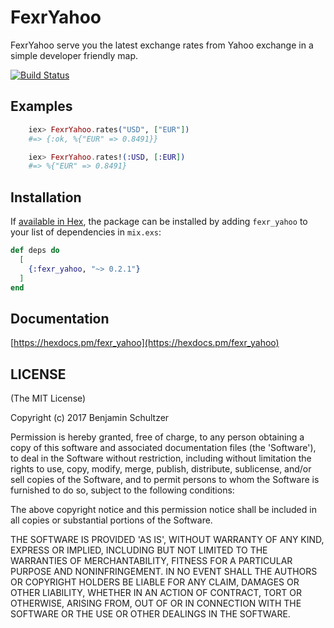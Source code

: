 # FexrYahoo

FexrYahoo serve you the latest exchange rates from Yahoo exchange in a simple developer friendly map.

[![Build Status](https://travis-ci.org/Schultzer/fexr_yahoo.svg?branch=master)](https://travis-ci.org/Schultzer/fexr_yahoo)

## Examples

```elixir
    iex> FexrYahoo.rates("USD", ["EUR"])
    #=> {:ok, %{"EUR" => 0.8491}}

    iex> FexrYahoo.rates!(:USD, [:EUR])
    #=> %{"EUR" => 0.8491}
```

## Installation

If [available in Hex](https://hex.pm/docs/publish), the package can be installed
by adding `fexr_yahoo` to your list of dependencies in `mix.exs`:

```elixir
def deps do
  [
    {:fexr_yahoo, "~> 0.2.1"}
  ]
end
```

## Documentation
[https://hexdocs.pm/fexr_yahoo](https://hexdocs.pm/fexr_yahoo)

## LICENSE

(The MIT License)

Copyright (c) 2017 Benjamin Schultzer

Permission is hereby granted, free of charge, to any person obtaining a copy of this software and associated documentation files (the 'Software'), to deal in the Software without restriction, including without limitation the rights to use, copy, modify, merge, publish, distribute, sublicense, and/or sell copies of the Software, and to permit persons to whom the Software is furnished to do so, subject to the following conditions:

The above copyright notice and this permission notice shall be included in all copies or substantial portions of the Software.

THE SOFTWARE IS PROVIDED 'AS IS', WITHOUT WARRANTY OF ANY KIND, EXPRESS OR IMPLIED, INCLUDING BUT NOT LIMITED TO THE WARRANTIES OF MERCHANTABILITY, FITNESS FOR A PARTICULAR PURPOSE AND NONINFRINGEMENT. IN NO EVENT SHALL THE AUTHORS OR COPYRIGHT HOLDERS BE LIABLE FOR ANY CLAIM, DAMAGES OR OTHER LIABILITY, WHETHER IN AN ACTION OF CONTRACT, TORT OR OTHERWISE, ARISING FROM, OUT OF OR IN CONNECTION WITH THE SOFTWARE OR THE USE OR OTHER DEALINGS IN THE SOFTWARE.

